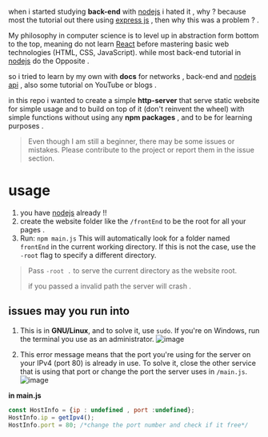 
when i started studying **back-end** with [nodejs](https://www.google.com/url?sa=t&source=web&rct=j&opi=89978449&url=https://nodejs.org/en&ved=2ahUKEwizzuGLuqOMAxVz9LsIHcmBOoAQFnoECAkQAQ&usg=AOvVaw1dFXYHr5kNGMvANfSjX4lC) i hated it , why ? because most the tutorial out there using [express js](https://www.google.com/url?sa=t&source=web&rct=j&opi=89978449&url=https://expressjs.com/&ved=2ahUKEwj84M37uqOMAxXmg_0HHQuzKYIQFnoECAsQAQ&usg=AOvVaw2dzc6U9bu173R4s1d9BYhT) , then why this was a problem ? .

My philosophy in computer science is to level up in abstraction form bottom to the top, meaning do not learn [React](https://www.google.com/url?sa=t&source=web&rct=j&opi=89978449&url=https://react.dev/&ved=2ahUKEwi4r9v9u6OMAxX_gf0HHdYCLUoQFnoECA4QAQ&usg=AOvVaw1tEjYYiD7LQlxO53dgjTHV) before mastering basic web technologies (HTML, CSS, JavaScript). while most back-end tutorial in [nodejs](https://www.google.com/url?sa=t&source=web&rct=j&opi=89978449&url=https://nodejs.org/en&ved=2ahUKEwizzuGLuqOMAxVz9LsIHcmBOoAQFnoECAkQAQ&usg=AOvVaw1dFXYHr5kNGMvANfSjX4lC) do the Opposite . 

so i tried to learn by my own with **docs** for networks , back-end  and  [nodejs api](https://nodejs.org/docs/latest/api/)  , also some tutorial on YouTube or blogs .

in this repo i wanted to create a simple **http-server** that serve static website for simple usage and to build on top of it (don't reinvent the wheel) with simple functions without using any  **npm packages** , and to be for learning purposes .

> Even though I am still a beginner, there may be some issues or mistakes. Please contribute to the project or report them in the issue section.

# usage
1. you have  [nodejs](https://www.google.com/url?sa=t&source=web&rct=j&opi=89978449&url=https://nodejs.org/en&ved=2ahUKEwizzuGLuqOMAxVz9LsIHcmBOoAQFnoECAkQAQ&usg=AOvVaw1dFXYHr5kNGMvANfSjX4lC) already !!
2. create the website folder like the `/frontEnd`  to be the root for all your pages .
3. Run: `npm main.js` This will automatically look for a folder named `frontEnd` in the current working directory. If this is not the case, use the `-root` flag to specify a different directory.  
> Pass `-root .` to serve the current directory as the website root.
>
> if you passed a invalid path the server will crash .
## issues may you run into
1. This is in **GNU/Linux**, and to solve it, use `sudo`. If you're on Windows, run the terminal you use as an administrator.
![image](https://github.com/user-attachments/assets/47b3067a-bc3f-4917-a152-a6317196693b)

2. This error message means that the port you're using for the server on your IPv4 (port 80) is already in use. To solve it, close the other service that is using that port or change the port the server uses in `/main.js`.
![image](https://github.com/user-attachments/assets/d2252a99-95bd-42d9-aab2-e64b0ab11728)

**in main.js**
```js
const HostInfo = {ip : undefined , port :undefined};
HostInfo.ip = getIpv4();
HostInfo.port = 80; /*change the port number and check if it free*/
```

